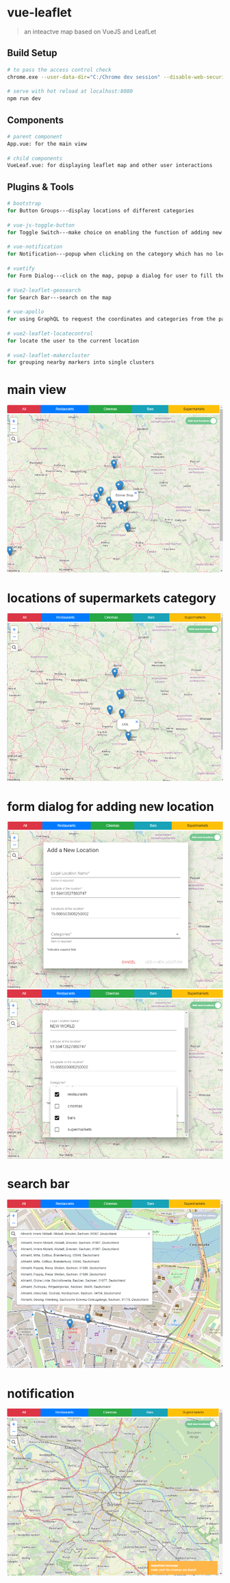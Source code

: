 # vue-leaflet

> an inteactve map based on VueJS and LeafLet

## Build Setup

``` bash
# to pass the access control check
chrome.exe --user-data-dir="C:/Chrome dev session" --disable-web-security

# serve with hot reload at localhost:8080
npm run dev

```
## Components

``` bash
# parent component
App.vue: for the main view

# child components
VueLeaf.vue: for displaying leaflet map and other user interactions

```

## Plugins & Tools

``` bash
# bootstrap
for Button Groups---display locations of different categories

# vue-js-toggle-button
for Toggle Switch---make choice on enabling the function of adding new locations on the map or not

# vue-notification
for Notification---popup when clicking on the category which has no locations found

# vuetify
for Form Dialog---click on the map, popup a dialog for user to fill the data of new location, like the location name and categories, along with non-empty validations

# Vue2-leaflet-geosearch
for Search Bar---search on the map

# vue-apollo
for using GraphQL to request the coordinates and categories from the pages in ProcessWire

# vue2-leaflet-locatecontrol
for locate the user to the current location

# vue2-leaflet-makercluster
for grouping nearby markers into single clusters

```

# main view
![main view of the map](https://raw.githubusercontent.com/hc96/vue-leaflet/master/images/1.png)

# locations of supermarkets category
![locations of supermarkets category](https://raw.githubusercontent.com/hc96/vue-leaflet/master/images/2.png)

# form dialog for adding new location
![form dialog for adding new location](https://raw.githubusercontent.com/hc96/vue-leaflet/master/images/4.png)
![form dialog for adding new location](https://raw.githubusercontent.com/hc96/vue-leaflet/master/images/3.png)

# search bar
![search bar](https://raw.githubusercontent.com/hc96/vue-leaflet/master/images/5.png)

# notification
![notification](https://raw.githubusercontent.com/hc96/vue-leaflet/master/images/6.png)




